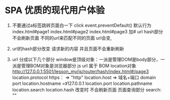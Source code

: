 # SPA 优质的现代用户体验
1. 不要通过a标签跳转页面白一下
    click event.preventDefault() 默认行为
    index.html#page1  index.html#page2  index.html#page3
    加# url hash部分 不会刷新页面
    不同的url来匹配不同的页面
    url会变,
    
2. url的hash部分改变 请求新的内容
    并且页面不会重新刷新

3. url 分成以下几个部分
    window是顶级对象：一派是管理DOM是body部分，一派是管理BOM对象是浏览器部分
    js  url 属于 BOM    location对象
    http://127.0.0.1:5501/lesson_my/js/router/hash/index.html#/page3
    location.protocol https： => "http"
    location.host => 域名+端口  domain port
            location.hostname =》127.0.0.1
            location.port
    location.pathname
    location.search
    location.hash  改变时  不会刷新页面
            页面查询部分 search: ""